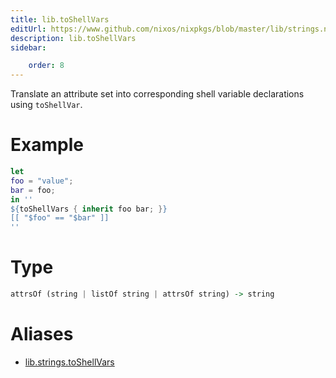 ```yaml
---
title: lib.toShellVars
editUrl: https://www.github.com/nixos/nixpkgs/blob/master/lib/strings.nix#L715C17
description: lib.toShellVars
sidebar:

    order: 8
---
```


Translate an attribute set into corresponding shell variable declarations
using `toShellVar`.

# Example

```nix
let
foo = "value";
bar = foo;
in ''
${toShellVars { inherit foo bar; }}
[[ "$foo" == "$bar" ]]
''
```

# Type

```haskell
attrsOf (string | listOf string | attrsOf string) -> string
```


# Aliases

- [lib.strings.toShellVars](/reference/libstrings.toShellVars)


